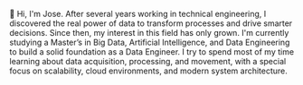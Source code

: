 👋 Hi, I'm Jose.
After several years working in technical engineering, I discovered the real power of data to transform processes and drive smarter decisions. Since then, my interest in this field has only grown. I'm currently studying a Master’s in Big Data, Artificial Intelligence, and Data Engineering to build a solid foundation as a Data Engineer.
I try to spend most of my time learning about data acquisition, processing, and movement, with a special focus on scalability, cloud environments, and modern system architecture.
